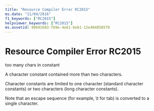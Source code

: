 ```yaml
---
title: "Resource Compiler Error RC2015"
ms.date: "11/04/2016"
f1_keywords: ["RC2015"]
helpviewer_keywords: ["RC2015"]
ms.assetid: 99691683-fb9e-4e61-beb1-12e484858570
---
```

# Resource Compiler Error RC2015

too many chars in constant

A character constant contained more than two characters.

Character constants are limited to one character (standard character constants) or two characters (long character constants).

Note that an escape sequence (for example, \t for tab) is converted to a single character.
